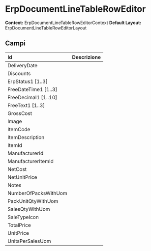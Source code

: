 # ErpDocumentLineTableRowEditor

**Context:** ErpDocumentLineTableRowEditorContext **Default Layout:** ErpDocumentLineTableRowEditorLayout

## Campi

| Id | Descrizione |
| :--- | :--- |
| DeliveryDate |  |
| Discounts |  |
| ErpStatus1 \[1..3\] |  |
| FreeDateTime1 \[1..3\] |  |
| FreeDecimal1 \[1..10\] |  |
| FreeText1 \[1..3\] |  |
| GrossCost |  |
| Image |  |
| ItemCode |  |
| ItemDescription |  |
| ItemId |  |
| ManufacturerId |  |
| ManufacturerItemId |  |
| NetCost |  |
| NetUnitPrice |  |
| Notes |  |
| NumberOfPacksWithUom |  |
| PackUnitQtyWithUom |  |
| SalesQtyWithUom |  |
| SaleTypeIcon |  |
| TotalPrice |  |
| UnitPrice |  |
| UnitsPerSalesUom |  |

